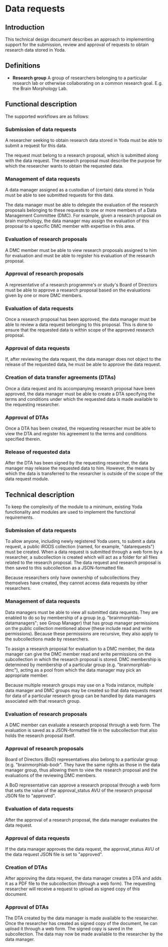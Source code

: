 # Data requests

## Introduction
This technical design document describes an approach to implementing support for
the submission, review and approval of requests to obtain research data stored
in Yoda.

## Definitions
- **Research group** A group of researchers belonging to a particular research
lab or otherwise collaborating on a common research goal. E.g. the Brain
Morphology Lab.

## Functional description
The supported workflows are as follows:

### Submission of data requests
A researcher seeking to obtain research data stored in Yoda must be able to
submit a request for this data.

The request must belong to a research proposal, which is submitted along with
the data request. The research proposal must describe the purpose for which the
researcher wants to obtain the requested data.

### Management of data requests
A data manager assigned as a custodian of (certain) data stored in Yoda must be
able to see submitted requests for this data.

The data manager must be able to delegate the evaluation of the research
proposals belonging to these requests to one or more members of a Data
Management Committee (DMC). For example, given a research proposal on brain
morphology, the data manager may assign the evaluation of this proposal to a
specific DMC member with expertise in this area.

### Evaluation of research proposals
A DMC member must be able to view research proposals assigned to him for
evaluation and must be able to register his evaluation of the research proposal.

### Approval of research proposals
A representative of a research programme's or study's Board of Directors must be
able to approve a research proposal based on the evaluations given by one or
more DMC members.

### Evaluation of data requests
Once a research proposal has been approved, the data manager must be able to
review a data request belonging to this proposal. This is done to ensure that
the requested data is within scope of the approved research proposal.

### Approval of data requests
If, after reviewing the data request, the data manager does not object to the
release of the requested data, he must be able to approve the data request.

### Creation of data transfer agreements (DTAs)
Once a data request and its accompanying research proposal have been approved,
the data manager must be able to create a DTA specifying the terms and
conditions under which the requested data is made available to the requesting
researcher.

### Approval of DTAs
Once a DTA has been created, the requesting researcher must be able to view the
DTA and register his agreement to the terms and conditions specified therein.

### Release of requested data
After the DTA has been signed by the requesting researcher, the data manager
may release the requested data to him. However, the means by which the data is
transferred to the researcher is outside of the scope of the data request
module.

## Technical description
To keep the complexity of the module to a minimum, existing Yoda functionality
and modules are used to implement the functional requirements.

### Submission of data requests
To allow anyone, including newly registered Yoda users, to submit a data
request, a public iRODS collection (named, for example, "datarequests") must be
created. When a data request is submitted through a web form by a researcher, a
subcollection is created which will act as a folder for all files related to the
research proposal. The data request and research proposal is then saved to this
subcollection as a JSON-formatted file.

Because researchers only have ownership of subcollections they themselves have
created, they cannot access data requests by other researchers.

### Management of data requests
Data managers must be able to view all submitted data requests. They are enabled
to do so by membership of a group (e.g. "brainmorphlab-datamanagers"; see Group
Manager) that has group manager permissions on the public collection mentioned
above (these include read and write permissions). Because these permissions are
recursive, they also apply to the subcollections made by researchers.

To assign a research proposal for evaluation to a DMC member, the data manager
can give the DMC member read and write permissions on the subcollection in which
the research proposal is stored. DMC membership is determined by membership of a
particular group (e.g. "brainmorphlab-dmc"), acting as a pool from which the
data manager may pick an appropriate member.

Because multiple research groups may use on a Yoda instance, multiple data
manager and DMC groups may be created so that data requests meant for data of a
particular research group can be handled by data managers associated with that
research group.

### Evaluation of research proposals
A DMC member can evaluate a research proposal through a web form. The evaluation
is saved as a JSON-formatted file in the subcollection that also holds the
research proposal itself.

### Approval of research proposals
Board of Directors (BoD) representatives also belong to a particular group (e.g.
"brainmorphlab-bodr". They have the same rights as those in the data manager
group, thus allowing them to view the research proposal and the evaluations
of the reviewing DMC members.

A BoD representative can approve a research proposal through a web form that
sets the value of the approval_status AVU of the research proposal JSON file to
"approved".

### Evaluation of data requests
After the approval of a research proposal, the data manager evaluates the data
request.

### Approval of data requests
If the data manager approves the data request, the approval_status AVU of the
data request JSON file is set to "approved".

### Creation of DTAs
After approving the data request, the data manager creates a DTA and adds it
as a PDF file to the subcollection (through a web form). The requesting
researcher will receive a request to upload as signed copy of this document.

### Approval of DTAs
The DTA created by the data manager is made available to the researcher. Once
the researcher has created as signed copy of the document, he can upload it
through a web form. The signed copy is saved in the subcollection. The data may
now be made available to the researcher by the data manager.
